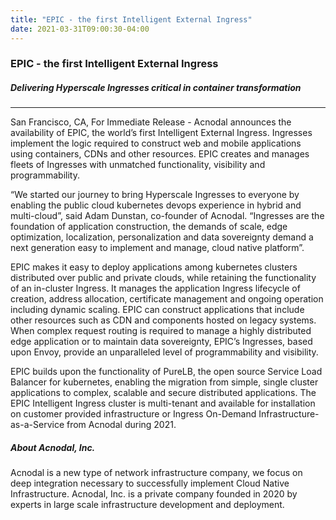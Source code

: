 ```yaml
---
title: "EPIC - the first Intelligent External Ingress"
date: 2021-03-31T09:00:30-04:00
---
```



### EPIC - the first Intelligent External Ingress
##### _Delivering Hyperscale Ingresses critical in container transformation_

---

San Francisco, CA, For Immediate Release - Acnodal announces the availability of EPIC, the world’s first Intelligent External Ingress.  Ingresses implement the logic required to construct web and mobile applications using containers, CDNs and other resources.  EPIC creates and manages fleets of Ingresses with unmatched functionality, visibility and programmability.

“We started our journey to bring Hyperscale Ingresses to everyone by enabling the public cloud kubernetes devops experience in hybrid and multi-cloud”, said Adam Dunstan, co-founder of Acnodal.  “Ingresses are the foundation of application construction, the demands of scale, edge optimization, localization, personalization and data sovereignty demand a next generation easy to implement and manage, cloud native platform”. 

EPIC makes it easy to deploy applications among kubernetes clusters distributed over public and private clouds, while retaining the functionality of an in-cluster Ingress.   It manages the application Ingress lifecycle of creation, address allocation, certificate management and ongoing operation including dynamic scaling. EPIC can construct applications that include other resources such as CDN and components hosted on legacy systems.  When complex request routing is required to manage a highly distributed edge application or to maintain data sovereignty, EPIC’s Ingresses, based upon Envoy, provide an unparalleled level of programmability and  visibility.

EPIC builds upon the functionality of PureLB, the open source Service Load Balancer for kubernetes, enabling the migration from simple, single cluster applications to complex, scalable and secure distributed applications.  The EPIC Intelligent Ingress cluster is multi-tenant and available for installation on customer provided infrastructure or Ingress On-Demand Infrastructure-as-a-Service from Acnodal during 2021.

##### About Acnodal, Inc.
Acnodal is a new type of network infrastructure company, we focus on deep integration necessary to successfully implement Cloud Native Infrastructure.   Acnodal, Inc. is a private company founded in 2020 by experts in large scale infrastructure development and deployment.

